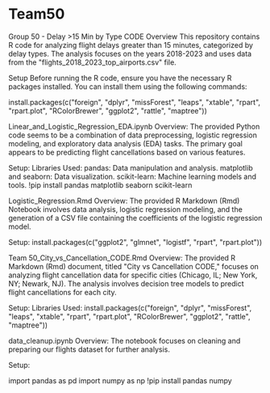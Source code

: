 # Team50
Group 50 - Delay >15 Min by Type CODE 
Overview 
This repository contains R code for analyzing flight delays greater than 15 minutes, categorized by delay types. The analysis focuses on the years 2018-2023 and uses data from the "flights_2018_2023_top_airports.csv" file. 

Setup 
Before running the R code, ensure you have the necessary R packages installed. You can install them using the following commands: 

install.packages(c("foreign", "dplyr", "missForest", "leaps", "xtable", 
                   "rpart", "rpart.plot", "RColorBrewer", "ggplot2", 
                   "rattle", "maptree"))


Linear_and_Logistic_Regression_EDA.ipynb 
Overview: 
The provided Python code seems to be a combination of data preprocessing, logistic regression modeling, and exploratory data analysis (EDA) tasks. The primary goal appears to be predicting flight cancellations based on various features. 

Setup: 
    Libraries Used: 
    pandas: Data manipulation and analysis. 
    matplotlib and seaborn: Data visualization. 
    scikit-learn: Machine learning models and tools. 
!pip install pandas matplotlib seaborn scikit-learn
 
 
Logistic_Regression.Rmd 
Overview: 
The provided R Markdown (Rmd) Notebook involves data analysis, logistic regression modeling, and the generation of a CSV file containing the coefficients of the logistic regression model. 

Setup: 
    install.packages(c("ggplot2", "glmnet", "logistf", "rpart", "rpart.plot"))


Team 50_City_vs_Cancellation_CODE.Rmd 
Overview: 
The provided R Markdown (Rmd) document, titled "City vs Cancellation CODE," focuses on analyzing flight cancellation data for specific cities (Chicago, IL; New York, NY; Newark, NJ). The analysis involves decision tree models to predict flight cancellations for each city. 

Setup: 
    Libraries Used: 
    install.packages(c("foreign", "dplyr", "missForest", "leaps", "xtable", 
                   "rpart", "rpart.plot", "RColorBrewer", "ggplot2", 
                   "rattle", "maptree"))


data_cleanup.ipynb 
Overview: 
The notebook focuses on cleaning and preparing our flights dataset for further analysis. 

Setup: 

import pandas as pd 
import numpy as np
!pip install pandas numpy
